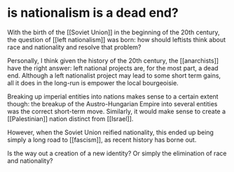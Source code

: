 # is nationalism is a dead end?

With the birth of the [[Soviet Union]] in the beginning of the 20th century, the question of [[left nationalism]] was born: how should leftists think about race and nationality and resolve that problem?

Personally, I think given the history of the 20th century, the [[anarchists]] have the right answer: left national projects are, for the most part, a dead end. Although a left nationalist project may lead to some short term gains, all it does in the long-run is empower the local bourgeoisie.

Breaking up imperial entities into nations makes sense to a certain extent though: the breakup of the Austro-Hungarian Empire into several entities was the correct short-term move. Similarly, it would make sense to create a [[Palestinian]] nation distinct from [[Israel]].

However, when the Soviet Union reified nationality, this ended up being simply a long road to [[fascism]], as recent history has borne out.

Is the way out a creation of a new identity? Or simply the elimination of race and nationality?


